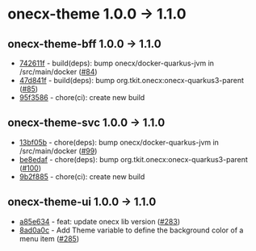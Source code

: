 
# onecx-theme 1.0.0 -> 1.1.0
## onecx-theme-bff 1.0.0 -> 1.1.0
* [742611f](https://github.com/onecx/onecx-theme-bff/commit/742611fb251c8411b6e9bf324166b48e4c560cd2) - build(deps): bump onecx/docker-quarkus-jvm in /src/main/docker ([#84](https://github.com/onecx/onecx-theme-bff/pull/84))
* [47d841f](https://github.com/onecx/onecx-theme-bff/commit/47d841f06ed2b7c26216c0a0154dc04a3c6dd2c8) - build(deps): bump org.tkit.onecx:onecx-quarkus3-parent ([#85](https://github.com/onecx/onecx-theme-bff/pull/85))
* [95f3586](https://github.com/onecx/onecx-theme-bff/commit/95f3586ac152094f28138e7413e56e091630729b) - chore(ci): create new build
## onecx-theme-svc 1.0.0 -> 1.1.0
* [13bf05b](https://github.com/onecx/onecx-theme-svc/commit/13bf05b9216ad4ed694d0568c4738657b8df8eb3) - chore(deps): bump onecx/docker-quarkus-jvm in /src/main/docker ([#99](https://github.com/onecx/onecx-theme-svc/pull/99))
* [be8edaf](https://github.com/onecx/onecx-theme-svc/commit/be8edafb63ddd7d963e2221a3a11049c81b28215) - chore(deps): bump org.tkit.onecx:onecx-quarkus3-parent ([#100](https://github.com/onecx/onecx-theme-svc/pull/100))
* [9b2f885](https://github.com/onecx/onecx-theme-svc/commit/9b2f88590448ab4dd8657a969f70f64bc6dbce3f) - chore(ci): create new build
## onecx-theme-ui 1.0.0 -> 1.1.0
* [a85e634](https://github.com/onecx/onecx-theme-ui/commit/a85e634fe5baad711da1fa2f0193421e57c8ce19) - feat: update onecx lib version ([#283](https://github.com/onecx/onecx-theme-ui/pull/283))
* [8ad0a0c](https://github.com/onecx/onecx-theme-ui/commit/8ad0a0cb08658c681a4d049fc6960b940ec480d3) - Add Theme variable to define the background color of a menu item ([#285](https://github.com/onecx/onecx-theme-ui/pull/285))